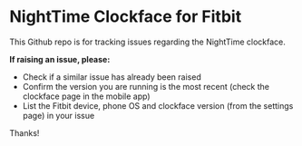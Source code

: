 NightTime Clockface for Fitbit
==============================

This Github repo is for tracking issues regarding the NightTime clockface.

**If raising an issue, please:**

* Check if a similar issue has already been raised
* Confirm the version you are running is the most recent (check the clockface page in the mobile app)
* List the Fitbit device, phone OS and clockface version (from the settings page) in your issue

Thanks!
